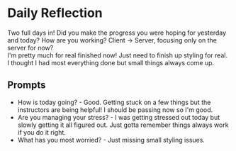 # Daily Reflection
Two full days in! Did you make the progress you were hoping for yesterday and today? How are you working? Client -> Server, focusing only on the server for now?  
I'm pretty much for real finished now! Just need to finish up styling for real. I thought I had most everything done but small things always come up.

## Prompts
- How is today going? - Good. Getting stuck on a few things but the instructors are being helpful! I should be passing now so I'm good.
- Are you managing your stress? - I was getting stressed out today but slowly getting it all figured out. Just gotta remember things always work if you do it right.
- What has you most worried? - Just missing small styling issues.